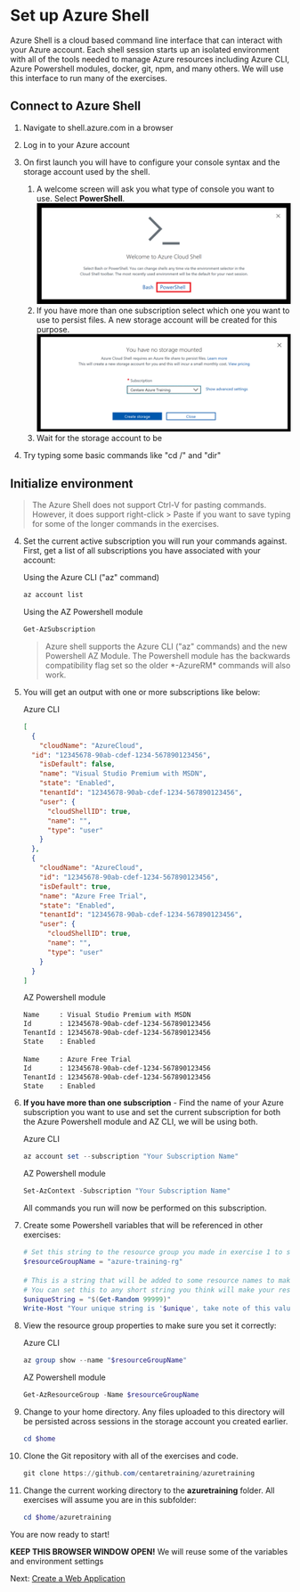 # Set up Azure Shell

  Azure Shell is a cloud based command line interface that can interact with your Azure account. Each shell session starts up an isolated environment with all of the tools needed to manage Azure resources including Azure CLI, Azure Powershell modules, docker, git, npm, and many others.  We will use this interface to run many of the exercises.

## Connect to Azure Shell

1. Navigate to shell.azure.com in a browser

2. Log in to your Azure account

3. On first launch you will have to configure your console syntax and the storage account used by the shell.
    1. A welcome screen will ask you what type of console you want to use. Select **PowerShell**.
    ![Shell Welcome](images/shell-welcome.png)
    2. If you have more than one subscription select which one you want to use to persist files. A new storage account will be created for this purpose.
    ![Shell Storage](images/shell-storage.png)
    3. Wait for the storage account to be

4. Try typing some basic commands like "cd /" and "dir"

## Initialize environment

> The Azure Shell does not support Ctrl-V for pasting commands. However, it does support right-click > Paste if you want to save typing for some of the longer commands in the exercises.

4. Set the current active subscription you will run your commands against. First, get a list of all subscriptions you have associated with your account:

    Using the Azure CLI ("az" command)
    ```bash
    az account list
    ```

    Using the AZ Powershell module
    ```powershell
    Get-AzSubscription
    ```

    > Azure shell supports the Azure CLI ("az" commands) and the new Powershell AZ Module.  The Powershell module has the backwards compatibility flag set so the older \*-AzureRM\* commands will also work.

5. You will get an output with one or more subscriptions like below:

    Azure CLI
    ```json
    [
      {
        "cloudName": "AzureCloud",
      "id": "12345678-90ab-cdef-1234-567890123456",
        "isDefault": false,
        "name": "Visual Studio Premium with MSDN",
        "state": "Enabled",
        "tenantId": "12345678-90ab-cdef-1234-567890123456",
        "user": {
          "cloudShellID": true,
          "name": "",
          "type": "user"
        }
      },
      {
        "cloudName": "AzureCloud",
        "id": "12345678-90ab-cdef-1234-567890123456",
        "isDefault": true,
        "name": "Azure Free Trial",
        "state": "Enabled",
        "tenantId": "12345678-90ab-cdef-1234-567890123456",
        "user": {
          "cloudShellID": true,
          "name": "",
          "type": "user"
        }
      }
    ]
    ```

    AZ Powershell module
    ```
    Name     : Visual Studio Premium with MSDN
    Id       : 12345678-90ab-cdef-1234-567890123456
    TenantId : 12345678-90ab-cdef-1234-567890123456
    State    : Enabled

    Name     : Azure Free Trial
    Id       : 12345678-90ab-cdef-1234-567890123456
    TenantId : 12345678-90ab-cdef-1234-567890123456
    State    : Enabled
    ```

6. **If you have more than one subscription** - Find the name of your Azure subscription you want to use and set the current subscription for both the Azure Powershell module and AZ CLI, we will be using both.

    Azure CLI
    ```powershell
    az account set --subscription "Your Subscription Name"
    ```

    AZ Powershell module
    ```powershell
    Set-AzContext -Subscription "Your Subscription Name"
    ```

    All commands you run will now be performed on this subscription.

7. Create some Powershell variables that will be referenced in other exercises:

    ```powershell
    # Set this string to the resource group you made in exercise 1 to store your Azure SQL Server.
    $resourceGroupName = "azure-training-rg"

    # This is a string that will be added to some resource names to make sure there are no name conflicts among the class attendees. Many Azure resources require a name that is globally unique so public DNS entries can be assigned to them.
    # You can set this to any short string you think will make your resource names (like your user name).
    $uniqueString = "$(Get-Random 99999)"
    Write-Host "Your unique string is '$unique', take note of this value for future exercises"
    ```

8. View the resource group properties to make sure you set it correctly:

    Azure CLI
    ```powershell
    az group show --name "$resourceGroupName"
    ```

    AZ Powershell module
    ```powershell
    Get-AzResourceGroup -Name $resourceGroupName
    ```

9. Change to your home directory. Any files uploaded to this directory will be persisted across sessions in the storage account you created earlier.

    ```powershell
    cd $home
    ```

10. Clone the Git repository with all of the exercises and code.

    ```powershell
    git clone https://github.com/centaretraining/azuretraining
    ```

11. Change the current working directory to the **azuretraining** folder. All exercises will assume you are in this subfolder:

    ```powershell
    cd $home/azuretraining
    ```

You are now ready to start!

**KEEP THIS BROWSER WINDOW OPEN!** We will reuse some of the variables and environment settings

Next: [Create a Web Application](04-web-apps.md)